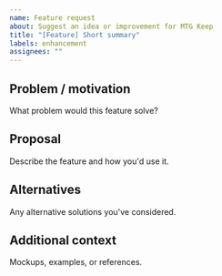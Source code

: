 ```yaml
---
name: Feature request
about: Suggest an idea or improvement for MTG Keep
title: "[Feature] Short summary"
labels: enhancement
assignees: ""
---
```


## Problem / motivation
What problem would this feature solve?

## Proposal
Describe the feature and how you'd use it.

## Alternatives
Any alternative solutions you've considered.

## Additional context
Mockups, examples, or references.
